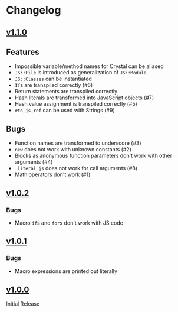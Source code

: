 # Changelog

## [v1.1.0](https://github.com/sbsoftware/js.cr/releases/tag/v1.1.0)

## Features
* Impossible variable/method names for Crystal can be aliased
* `JS::File` is introduced as generalization of `JS::Module`
* `JS::Classes` can be instantiated
* `If`s are transpiled correctly (#6)
* Return statements are transpiled correctly
* Hash literals are transformed into JavaScript objects (#7)
* Hash value assignment is transpiled correctly (#5)
* `#to_js_ref` can be used with Strings (#9)

## Bugs
* Function names are transformed to underscore (#3)
* `new` does not work with unknown constants (#2)
* Blocks as anonymous function parameters don't work with other arguments (#4)
* `_literal_js` does not work for call arguments (#8)
* Math operators don't work (#1)

## [v1.0.2](https://github.com/sbsoftware/js.cr/releases/tag/v1.0.2)

### Bugs

- Macro `if`s and `for`s don't work with JS code

## [v1.0.1](https://github.com/sbsoftware/js.cr/releases/tag/v1.0.1)

### Bugs

- Macro expressions are printed out literally

## [v1.0.0](https://github.com/sbsoftware/js.cr/releases/tag/v1.0.0)

Initial Release
